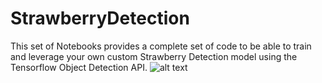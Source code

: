 # StrawberryDetection
This set of Notebooks provides a complete set of code to be able to train and leverage your own custom Strawberry Detection model using the Tensorflow Object Detection API.
![alt text]([https://github.com/[username]/[reponame]/](https://github.com/naruep/StrawberryDetection/)blob/[branch]/[image.jpg](https://github.com/naruep/StrawberryDetection/blob/main/images/001.JPG)?raw=true)
